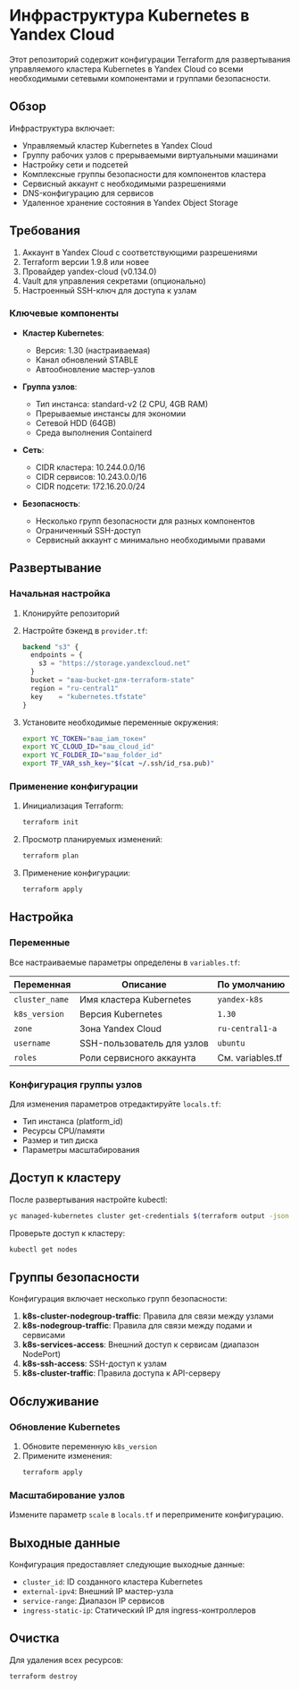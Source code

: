# Инфраструктура Kubernetes в Yandex Cloud

Этот репозиторий содержит конфигурации Terraform для развертывания управляемого кластера Kubernetes в Yandex Cloud со всеми необходимыми сетевыми компонентами и группами безопасности.

## Обзор

Инфраструктура включает:
- Управляемый кластер Kubernetes в Yandex Cloud
- Группу рабочих узлов с прерываемыми виртуальными машинами
- Настройку сети и подсетей
- Комплексные группы безопасности для компонентов кластера
- Сервисный аккаунт с необходимыми разрешениями
- DNS-конфигурацию для сервисов
- Удаленное хранение состояния в Yandex Object Storage

## Требования

1. Аккаунт в Yandex Cloud с соответствующими разрешениями
2. Terraform версии 1.9.8 или новее
3. Провайдер yandex-cloud (v0.134.0)
4. Vault для управления секретами (опционально)
5. Настроенный SSH-ключ для доступа к узлам


### Ключевые компоненты

- **Кластер Kubernetes**:
  - Версия: 1.30 (настраиваемая)
  - Канал обновлений STABLE
  - Автообновление мастер-узлов

- **Группа узлов**:
  - Тип инстанса: standard-v2 (2 CPU, 4GB RAM)
  - Прерываемые инстансы для экономии
  - Сетевой HDD (64GB)
  - Среда выполнения Containerd

- **Сеть**:
  - CIDR кластера: 10.244.0.0/16
  - CIDR сервисов: 10.243.0.0/16
  - CIDR подсети: 172.16.20.0/24

- **Безопасность**:
  - Несколько групп безопасности для разных компонентов
  - Ограниченный SSH-доступ
  - Сервисный аккаунт с минимально необходимыми правами

## Развертывание

### Начальная настройка

1. Клонируйте репозиторий
2. Настройте бэкенд в `provider.tf`:
   ```terraform
   backend "s3" {
     endpoints = {
       s3 = "https://storage.yandexcloud.net"
     }
     bucket = "ваш-bucket-для-terraform-state"
     region = "ru-central1"
     key    = "kubernetes.tfstate"
   }
   ```

3. Установите необходимые переменные окружения:
   ```bash
   export YC_TOKEN="ваш_iam_токен"
   export YC_CLOUD_ID="ваш_cloud_id"
   export YC_FOLDER_ID="ваш_folder_id"
   export TF_VAR_ssh_key="$(cat ~/.ssh/id_rsa.pub)"
   ```

### Применение конфигурации

1. Инициализация Terraform:
   ```bash
   terraform init
   ```

2. Просмотр планируемых изменений:
   ```bash
   terraform plan
   ```

3. Применение конфигурации:
   ```bash
   terraform apply
   ```

## Настройка

### Переменные

Все настраиваемые параметры определены в `variables.tf`:

| Переменная | Описание | По умолчанию |
|------------|----------|--------------|
| `cluster_name` | Имя кластера Kubernetes | `yandex-k8s` |
| `k8s_version` | Версия Kubernetes | `1.30` |
| `zone` | Зона Yandex Cloud | `ru-central1-a` |
| `username` | SSH-пользователь для узлов | `ubuntu` |
| `roles` | Роли сервисного аккаунта | См. variables.tf |

### Конфигурация группы узлов

Для изменения параметров отредактируйте `locals.tf`:
- Тип инстанса (platform_id)
- Ресурсы CPU/памяти
- Размер и тип диска
- Параметры масштабирования

## Доступ к кластеру

После развертывания настройте kubectl:
```bash
yc managed-kubernetes cluster get-credentials $(terraform output -json cluster_id | jq -r  '.[]') --external
```

Проверьте доступ к кластеру:
```bash
kubectl get nodes
```

## Группы безопасности

Конфигурация включает несколько групп безопасности:

1. **k8s-cluster-nodegroup-traffic**: Правила для связи между узлами
2. **k8s-nodegroup-traffic**: Правила для связи между подами и сервисами
3. **k8s-services-access**: Внешний доступ к сервисам (диапазон NodePort)
4. **k8s-ssh-access**: SSH-доступ к узлам
5. **k8s-cluster-traffic**: Правила доступа к API-серверу

## Обслуживание

### Обновление Kubernetes

1. Обновите переменную `k8s_version`
2. Примените изменения:
   ```bash
   terraform apply
   ```

### Масштабирование узлов

Измените параметр `scale` в `locals.tf` и перепримените конфигурацию.

## Выходные данные

Конфигурация предоставляет следующие выходные данные:

- `cluster_id`: ID созданного кластера Kubernetes
- `external-ipv4`: Внешний IP мастер-узла
- `service-range`: Диапазон IP сервисов
- `ingress-static-ip`: Статический IP для ingress-контроллеров

## Очистка

Для удаления всех ресурсов:
```bash
terraform destroy
```

